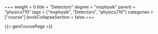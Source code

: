 +++
weight = 0
title = "Detectors"
degree = "msphysik"
parent = "physics710"
tags = ["msphysik", "Detectors", "physics710"]
categories = ["course"]
bookCollapseSection = false
+++

{{< genCoursePage >}}
